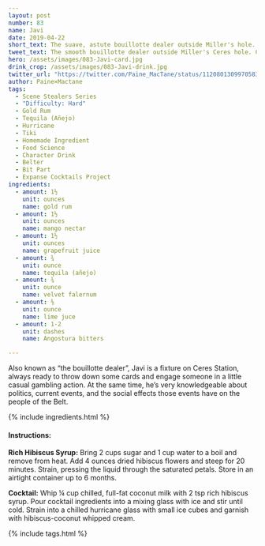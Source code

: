 ```yaml
---
layout: post
number: 83
name: Javi
date: 2019-04-22
short_text: The suave, astute bouillotte dealer outside Miller's hole.
tweet_text: The smooth bouillotte dealer outside Miller's Ceres hole. Craig Henry turns his lines, which are mostly exposition, into the thoughts of a perceptive Belter who cares passionately about his community.
hero: /assets/images/083-Javi-card.jpg
drink_crop: /assets/images/083-Javi-drink.jpg
twitter_url: "https://twitter.com/Paine_MacTane/status/1120801309970583552"
author: Paine×Mactane
tags:
  - Scene Stealers Series
  - "Difficulty: Hard"
  - Gold Rum
  - Tequila (Añejo)
  - Hurricane
  - Tiki
  - Homemade Ingredient
  - Food Science
  - Character Drink
  - Belter
  - Bit Part
  - Expanse Cocktails Project
ingredients:
  - amount: 1½
    unit: ounces
    name: gold rum
  - amount: 1½
    unit: ounces
    name: mango nectar
  - amount: 1½
    unit: ounces
    name: grapefruit juice
  - amount: ¾
    unit: ounce
    name: tequila (añejo)
  - amount: ¾
    unit: ounce
    name: velvet falernum
  - amount: ⅜
    unit: ounce
    name: lime juce
  - amount: 1-2
    unit: dashes
    name: Angostura bitters

---
```


Also known as “the bouillotte dealer”, Javi is a fixture on Ceres Station, always ready to throw down some cards and engage someone in a little casual gambling action. At the same time, he’s very knowledgeable about politics, current events, and the social effects those events have on the people of the Belt.

{% include ingredients.html %}

#### Instructions:

<strong>Rich Hibiscus Syrup:</strong> Bring 2 cups sugar and 1 cup water to a boil and remove from heat. Add 4 ounces dried hibiscus flowers and steep for 20 minutes. Strain, pressing the liquid through the saturated petals. Store in an airtight container up to 6 months.

<strong>Cocktail:</strong>  Whip ¼ cup chilled, full-fat coconut milk with 2 tsp rich hibiscus syrup. Pour cocktail ingredients into a mixing glass with ice and stir until cold. Strain into a chilled hurricane glass with small ice cubes and garnish with hibiscus-coconut whipped cream. 


{% include tags.html %}
